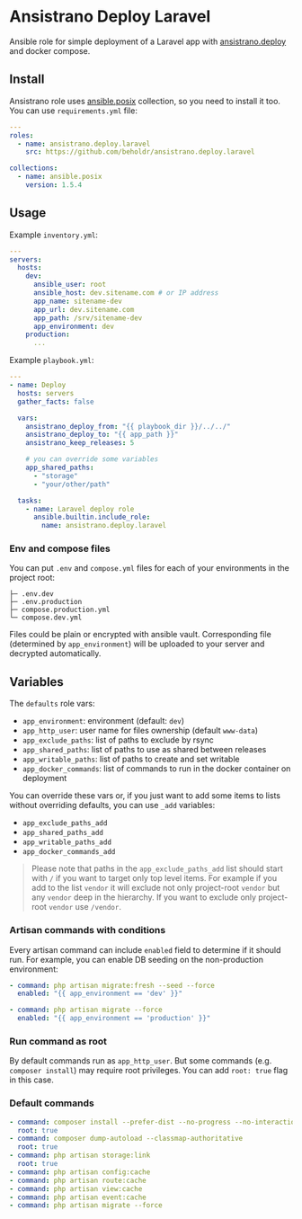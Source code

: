 # Ansistrano Deploy Laravel

Ansible role for simple deployment of a Laravel app with [ansistrano.deploy](https://galaxy.ansible.com/ui/standalone/roles/ansistrano/deploy/) and docker compose.

## Install

Ansistrano role uses [ansible.posix](https://galaxy.ansible.com/ui/repo/published/ansible/posix/) collection, so you need to install it too. You can use `requirements.yml` file:

```yml
---
roles:
  - name: ansistrano.deploy.laravel
    src: https://github.com/beholdr/ansistrano.deploy.laravel

collections:
  - name: ansible.posix
    version: 1.5.4
```

## Usage

Example `inventory.yml`:

```yml
---
servers:
  hosts:
    dev:
      ansible_user: root
      ansible_host: dev.sitename.com # or IP address
      app_name: sitename-dev
      app_url: dev.sitename.com
      app_path: /srv/sitename-dev
      app_environment: dev
    production:
      ...
```

Example `playbook.yml`:

```yml
---
- name: Deploy
  hosts: servers
  gather_facts: false

  vars:
    ansistrano_deploy_from: "{{ playbook_dir }}/../../"
    ansistrano_deploy_to: "{{ app_path }}"
    ansistrano_keep_releases: 5

    # you can override some variables
    app_shared_paths:
      - "storage"
      - "your/other/path"

  tasks:
    - name: Laravel deploy role
      ansible.builtin.include_role:
        name: ansistrano.deploy.laravel
```

### Env and compose files

You can put `.env` and `compose.yml` files for each of your environments in the project root:

```
├─ .env.dev
├─ .env.production
├─ compose.production.yml
└─ compose.dev.yml
```

Files could be plain or encrypted with ansible vault. Corresponding file (determined by `app_environment`) will be uploaded to your server and decrypted automatically.

## Variables

The `defaults` role vars:

- `app_environment`: environment (default: `dev`)
- `app_http_user`: user name for files ownership (default `www-data`)
- `app_exclude_paths`: list of paths to exclude by rsync
- `app_shared_paths`: list of paths to use as shared between releases
- `app_writable_paths`: list of paths to create and set writable
- `app_docker_commands`: list of commands to run in the docker container on deployment

You can override these vars or, if you just want to add some items to lists without overriding defaults, you can use `_add` variables:

- `app_exclude_paths_add`
- `app_shared_paths_add`
- `app_writable_paths_add`
- `app_docker_commands_add`

> Please note that paths in the `app_exclude_paths_add` list should start with `/` if you want to target only top level items. For example if you add to the list `vendor` it will exclude not only project-root `vendor` but any `vendor` deep in the hierarchy. If you want to exclude only project-root `vendor` use `/vendor`.

### Artisan commands with conditions

Every artisan command can include `enabled` field to determine if it should run.
For example, you can enable DB seeding on the non-production environment:

```yml
- command: php artisan migrate:fresh --seed --force
  enabled: "{{ app_environment == 'dev' }}"

- command: php artisan migrate --force
  enabled: "{{ app_environment == 'production' }}"
```

### Run command as root

By default commands run as `app_http_user`. But some commands (e.g. `composer install`) may require root privileges. You can add `root: true` flag in this case.

### Default commands

```yml
- command: composer install --prefer-dist --no-progress --no-interaction --optimize-autoloader --no-dev
  root: true
- command: composer dump-autoload --classmap-authoritative
  root: true
- command: php artisan storage:link
  root: true
- command: php artisan config:cache
- command: php artisan route:cache
- command: php artisan view:cache
- command: php artisan event:cache
- command: php artisan migrate --force
```

